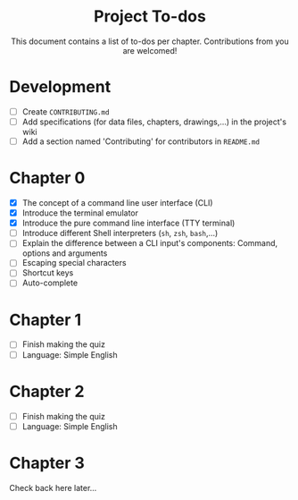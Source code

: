<h1 align="center">Project To-dos</h1>

<p align="center">
    This document contains a list of to-dos per chapter. Contributions from you
    are welcomed!
</p>

Development
===========

- [ ] Create `CONTRIBUTING.md`
- [ ] Add specifications (for data files, chapters, drawings,...) in the
project's wiki
- [ ] Add a section named 'Contributing' for contributors in `README.md`

Chapter 0
=========

- [x] The concept of a command line user interface (CLI)
- [x] Introduce the terminal emulator
- [x] Introduce the pure command line interface (TTY terminal)
- [ ] Introduce different Shell interpreters (`sh`, `zsh`, `bash`,...)
- [ ] Explain the difference between a CLI input's components: Command, options
and arguments
- [ ] Escaping special characters
- [ ] Shortcut keys
- [ ] Auto-complete

Chapter 1
=========

- [ ] Finish making the quiz
- [ ] Language: Simple English

Chapter 2
=========

- [ ] Finish making the quiz
- [ ] Language: Simple English

Chapter 3
=========

Check back here later...

